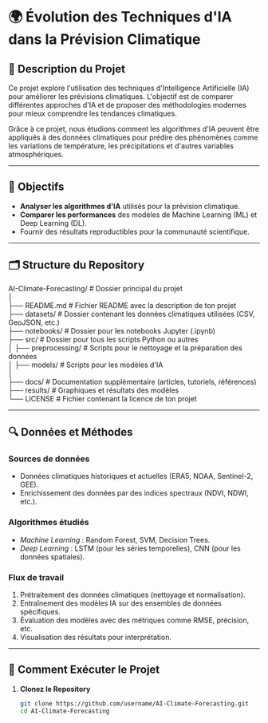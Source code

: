 # 🌍 Évolution des Techniques d'IA dans la Prévision Climatique  

## 📖 Description du Projet  
Ce projet explore l'utilisation des techniques d'Intelligence Artificielle (IA) pour améliorer les prévisions climatiques. L'objectif est de comparer différentes approches d'IA et de proposer des méthodologies modernes pour mieux comprendre les tendances climatiques.  

Grâce à ce projet, nous étudions comment les algorithmes d'IA peuvent être appliqués à des données climatiques pour prédire des phénomènes comme les variations de température, les précipitations et d'autres variables atmosphériques.  

---

## 🎯 Objectifs  
- **Analyser les algorithmes d'IA** utilisés pour la prévision climatique.  
- **Comparer les performances** des modèles de Machine Learning (ML) et Deep Learning (DL).  
- Fournir des résultats reproductibles pour la communauté scientifique.  

---

## 🗂️ Structure du Repository  
AI-Climate-Forecasting/         # Dossier principal du projet  
│  
├── README.md                   # Fichier README avec la description de ton projet  
├── datasets/                   # Dossier contenant les données climatiques utilisées (CSV, GeoJSON, etc.)  
├── notebooks/                  # Dossier pour les notebooks Jupyter (.ipynb)  
├── src/                        # Dossier pour tous les scripts Python ou autres  
│   ├── preprocessing/          # Scripts pour le nettoyage et la préparation des données  
│   ├── models/                 # Scripts pour les modèles d'IA  
│  
├── docs/                       # Documentation supplémentaire (articles, tutoriels, références)  
├── results/                    # Graphiques et résultats des modèles  
└── LICENSE                     # Fichier contenant la licence de ton projet  





---

## 🔍 Données et Méthodes  

### **Sources de données**  
- Données climatiques historiques et actuelles (ERA5, NOAA, Sentinel-2, GEE).  
- Enrichissement des données par des indices spectraux (NDVI, NDWI, etc.).  

### **Algorithmes étudiés**  
- *Machine Learning* : Random Forest, SVM, Decision Trees.  
- *Deep Learning* : LSTM (pour les séries temporelles), CNN (pour les données spatiales).  

### **Flux de travail**  
1. Prétraitement des données climatiques (nettoyage et normalisation).  
2. Entraînement des modèles IA sur des ensembles de données spécifiques.  
3. Évaluation des modèles avec des métriques comme RMSE, précision, etc.  
4. Visualisation des résultats pour interprétation.  

---

## 🚀 Comment Exécuter le Projet  

1. **Clonez le Repository**  
   ```bash
   git clone https://github.com/username/AI-Climate-Forecasting.git
   cd AI-Climate-Forecasting

